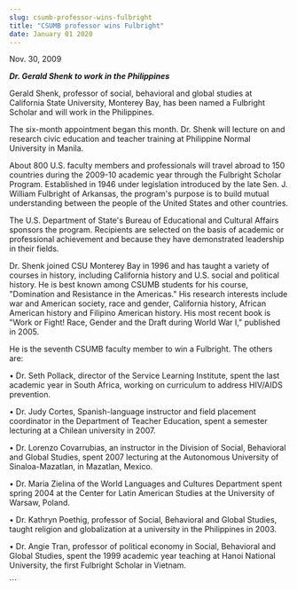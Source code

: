 ```yaml
---
slug: csumb-professor-wins-fulbright
title: "CSUMB professor wins Fulbright"
date: January 01 2020
---
```


 
<p>Nov. 30, 2009</p>
<p>
  <strong><em>Dr. Gerald Shenk to work in the Philippines</em></strong>
</p>
<p>
  Gerald Shenk, professor of social, behavioral and global studies at California
  State University, Monterey Bay, has been named a Fulbright Scholar and will
  work in the Philippines.
</p>
<p>
  The six-month appointment began this month. Dr. Shenk will lecture on and
  research civic education and teacher training at Philippine Normal University
  in Manila.
</p>
<p>
  About 800 U.S. faculty members and professionals will travel abroad to 150
  countries during the 2009-10 academic year through the Fulbright Scholar
  Program. Established in 1946 under legislation introduced by the late Sen. J.
  William Fulbright of Arkansas, the program's purpose is to build mutual
  understanding between the people of the United States and other countries.
</p>
<p>
  The U.S. Department of State's Bureau of Educational and Cultural Affairs
  sponsors the program. Recipients are selected on the basis of academic or
  professional achievement and because they have demonstrated leadership in
  their fields.
</p>
<p>
  Dr. Shenk joined CSU Monterey Bay in 1996 and has taught a variety of courses
  in history, including California history and U.S. social and political
  history. He is best known among CSUMB students for his course, "Domination and
  Resistance in the Americas." His research interests include war and American
  society, race and gender, California history, African American history and
  Filipino American history. His most recent book is "Work or Fight! Race,
  Gender and the Draft during World War I," published in 2005.
</p>
<p>
  He is the seventh CSUMB faculty member to win a Fulbright. The others are:
</p>
<p>
  • Dr. Seth Pollack, director of the Service Learning Institute, spent the last
  academic year in South Africa, working on curriculum to address HIV/AIDS
  prevention.
</p>
<p>
  • Dr. Judy Cortes, Spanish-language instructor and field placement coordinator
  in the Department of Teacher Education, spent a semester lecturing at a
  Chilean university in 2007.
</p>
<p>
  • Dr. Lorenzo Covarrubias, an instructor in the Division of Social, Behavioral
  and Global Studies, spent 2007 lecturing at the Autonomous University of
  Sinaloa-Mazatlan, in Mazatlan, Mexico.
</p>
<p>
  • Dr. Maria Zielina of the World Languages and Cultures Department spent
  spring 2004 at the Center for Latin American Studies at the University of
  Warsaw, Poland.
</p>
<p>
  • Dr. Kathryn Poethig, professor of Social, Behavioral and Global Studies,
  taught religion and globalization at a university in the Philippines in 2003.
</p>
<p>
  • Dr. Angie Tran, professor of political economy in Social, Behavioral and
  Global Studies, spent the 1999 academic year teaching at Hanoi National
  University, the first Fulbright Scholar in Vietnam.
</p>
<p></p>
<p></p>
<p></p>
```

